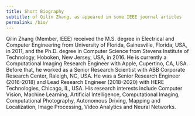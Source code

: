 ```yaml
---
title: Short Biography
subtitle: of Qilin Zhang, as appeared in some IEEE journal articles
permalink: /bio/
---
```


Qilin Zhang (Member, IEEE) received the M.S. degree in Electrical and Computer Engineering from University of Florida, Gainesville, Florida, USA, in 2011, and the Ph.D. degree in Computer Science from Stevens Institute of Technology, Hoboken, New Jersey, USA, in 2016. He is currently a Computational Imaging Research Engineer with Apple, Cupertino, CA, USA. Before that, he worked as a Senior Research Scientist with ABB Corporate Research Center, Raleigh, NC, USA. He was a Senior Research Engineer (2016-2018) and Lead Research Engineer (2018-2020) with HERE Technologies, Chicago, IL, USA. His research interests include Computer Vision, Machine Learning, Artificial Intelligence, Computational Imaging, Computational Photography, Autonomous Driving, Mapping and Localization, Image Processing, Video Analytics and Neural Networks. 
